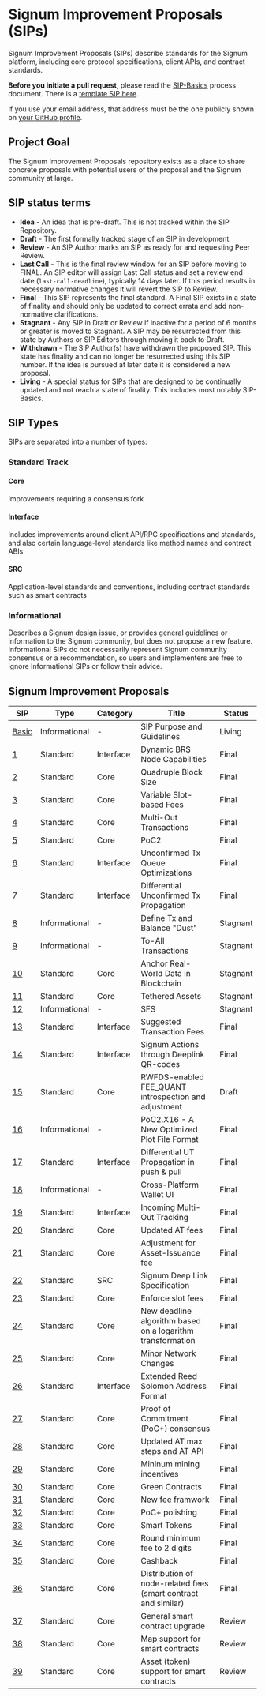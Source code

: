 # Signum Improvement Proposals (SIPs)

Signum Improvement Proposals (SIPs) describe standards for the Signum platform, including core protocol specifications, client APIs, and contract standards.

**Before you initiate a pull request**, please read the [SIP-Basics](./SIP/sip-basic.md) process document.
There is a [template SIP here](./SIP/sip-template.md). 

If you use your email address, that address must be the one publicly shown on [your GitHub profile](https://github.com/settings/profile).

## Project Goal

The Signum Improvement Proposals repository exists as a place to share concrete proposals with potential users of the proposal and the Signum community at large.

## SIP status terms

-   **Idea** - An idea that is pre-draft. This is not tracked within the SIP Repository.
-   **Draft** - The first formally tracked stage of an SIP in development. 
-   **Review** - An SIP Author marks an SIP as ready for and requesting Peer Review.
-   **Last Call** - This is the final review window for an SIP before moving to FINAL. An SIP editor will assign Last Call status and set a review end date (`last-call-deadline`), typically 14 days later. If this period results in necessary normative changes it will revert the SIP to Review.
-   **Final** - This SIP represents the final standard. A Final SIP exists in a state of finality and should only be updated to correct errata and add non-normative clarifications.
-   **Stagnant** - Any SIP in Draft or Review if inactive for a period of 6 months or greater is moved to Stagnant. A SIP may be resurrected from this state by Authors or SIP Editors through moving it back to Draft.
-   **Withdrawn** - The SIP Author(s) have withdrawn the proposed SIP. This state has finality and can no longer be resurrected using this SIP number. If the idea is pursued at later date it is considered a new proposal.
-   **Living** - A special status for SIPs that are designed to be continually updated and not reach a state of finality. This includes most notably SIP-Basics.

## SIP Types

SIPs are separated into a number of types:

### Standard Track

#### Core

Improvements requiring a consensus fork 

#### Interface

Includes improvements around client API/RPC specifications and standards, and also certain language-level standards like method names and contract ABIs.

#### SRC

Application-level standards and conventions, including contract standards such as smart contracts  

### Informational 

Describes a Signum design issue, or provides general guidelines or information to the Signum community, but does not propose a new feature. Informational SIPs do not necessarily represent Signum community consensus or a recommendation, so users and implementers are free to ignore Informational SIPs or follow their advice.

## Signum Improvement Proposals

| SIP  | Type  | Category | Title|  Status |
| -----| ----------- | ---------------- | ---------------------- | ------- |
| [Basic](./SIP/sip-basic.md )  | Informational| -|SIP Purpose and Guidelines     | Living| 
| [1](./SIP/sip-1.md )  | Standard  | Interface   | Dynamic BRS Node Capabilities    | Final   | 
| [2](./SIP/sip-2.md )  | Standard  | Core  |Quadruple Block Size                        | Final   | 
| [3](./SIP/sip-3.md )  | Standard  | Core  |Variable Slot-based Fees                        | Final   | 
| [4](./SIP/sip-4.md )  | Standard  | Core  | Multi-Out Transactions                     | Final   | 
| [5](./SIP/sip-5.md )  | Standard  | Core      | PoC2          | Final   | 
| [6](./SIP/sip-6.md )  | Standard  | Interface| Unconfirmed Tx Queue Optimizations          | Final   | 
| [7](./SIP/sip-7.md )  | Standard  | Interface| Differential Unconfirmed Tx Propagation          | Final   |
| [8](./SIP/sip-8.md )  | Informational| -| Define Tx and Balance "Dust"          | Stagnant   |
| [9](./SIP/sip-9.md )  | Informational| -| To-All Transactions          | Stagnant   |
| [10](./SIP/sip-10.md )  | Standard| Core | Anchor Real-World Data in Blockchain        | Stagnant   |
| [11](./SIP/sip-11.md )  | Standard| Core | Tethered Assets        | Stagnant   |
| [12](./SIP/sip-12.md )  | Informational| -| SFS        | Stagnant   |
| [13](./SIP/sip-13.md )  | Standard| Interface| Suggested Transaction Fees     | Final|
| [14](./SIP/sip-14.md )  | Standard| Interface| Signum Actions through Deeplink QR-codes        | Final|
| [15](./SIP/sip-15.md )  | Standard| Core | RWFDS-enabled FEE_QUANT introspection and adjustment  | Draft|
| [16](./SIP/sip-16.md )  | Informational| -| PoC2.X16 - A New Optimized Plot File Format  | Final|
| [17](./SIP/sip-17.md )  | Standard| Interface| Differential UT Propagation in push & pull  | Final|
| [18](./SIP/sip-18.md )  | Informational| -| Cross-Platform Wallet UI  | Final|
| [19](./SIP/sip-19.md )  | Standard| Interface| Incoming Multi-Out Tracking  | Final|
| [20](./SIP/sip-20.md )  | Standard| Core| Updated AT fees  | Final|
| [21](./SIP/sip-21.md )  | Standard| Core| Adjustment for Asset-Issuance fee  | Final|
| [22](./SIP/sip-22.md )  | Standard| SRC| Signum Deep Link Specification  | Final|
| [23](./SIP/sip-23.md )  | Standard| Core| Enforce slot fees  | Final|
| [24](./SIP/sip-24.md )  | Standard| Core| New deadline algorithm based on a logarithm transformation | Final|
| [25](./SIP/sip-25.md )  | Standard| Core| Minor Network Changes | Final|
| [26](./SIP/sip-26.md )  | Standard| Interface| Extended Reed Solomon Address Format | Final|
| [27](./SIP/sip-27.md )  | Standard| Core | Proof of Commitment (PoC+) consensus | Final|
| [28](./SIP/sip-28.md )  | Standard| Core| Updated AT max steps and AT API | Final|
| [29](./SIP/sip-29.md )  | Standard| Core| Mininum mining incentives | Final|
| [30](./SIP/sip-30.md )  | Standard| Core| Green Contracts | Final|
| [31](./SIP/sip-31.md )  | Standard| Core| New fee framwork | Final|
| [32](./SIP/sip-32.md )  | Standard| Core| PoC+ polishing | Final|
| [33](./SIP/sip-33.md )  | Standard| Core| Smart Tokens | Final|
| [34](./SIP/sip-34.md )  | Standard| Core| Round minimum fee to 2 digits | Final|
| [35](./SIP/sip-35.md )  | Standard| Core| Cashback | Final|
| [36](./SIP/sip-36.md )  | Standard| Core| Distribution of node-related fees (smart contract and similar)| Final|
| [37](./SIP/sip-37.md )  | Standard| Core| General smart contract upgrade| Review|
| [38](./SIP/sip-38.md )  | Standard| Core| Map support for smart contracts| Review|
| [39](./SIP/sip-39.md )  | Standard| Core| Asset (token) support for smart contracts| Review|
